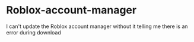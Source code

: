 # Roblox-account-manager
I can't update the Roblox account manager without it telling me there is an error during download
